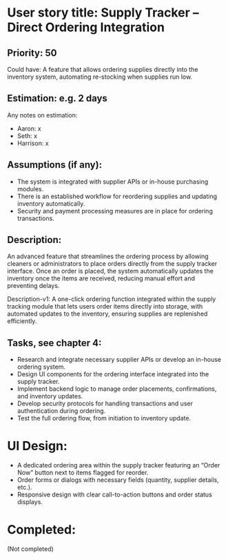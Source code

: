# User story title: Supply Tracker – Direct Ordering Integration

## Priority: 50
Could have:
A feature that allows ordering supplies directly into the inventory system, automating re-stocking when supplies run low.

## Estimation: e.g. 2 days
Any notes on estimation:
* Aaron: x
* Seth: x
* Harrison: x

## Assumptions (if any):
- The system is integrated with supplier APIs or in-house purchasing modules.
- There is an established workflow for reordering supplies and updating inventory automatically.
- Security and payment processing measures are in place for ordering transactions.

## Description:
An advanced feature that streamlines the ordering process by allowing cleaners or administrators to place orders directly from the supply tracker interface. Once an order is placed, the system automatically updates the inventory once the items are received, reducing manual effort and preventing delays.

Description-v1:
A one-click ordering function integrated within the supply tracking module that lets users order items directly into storage, with automated updates to the inventory, ensuring supplies are replenished efficiently.

## Tasks, see chapter 4:
- Research and integrate necessary supplier APIs or develop an in-house ordering system.
- Design UI components for the ordering interface integrated into the supply tracker.
- Implement backend logic to manage order placements, confirmations, and inventory updates.
- Develop security protocols for handling transactions and user authentication during ordering.
- Test the full ordering flow, from initiation to inventory update.

# UI Design:
- A dedicated ordering area within the supply tracker featuring an “Order Now” button next to items flagged for reorder.
- Order forms or dialogs with necessary fields (quantity, supplier details, etc.).
- Responsive design with clear call-to-action buttons and order status displays.

# Completed:
(Not completed)
